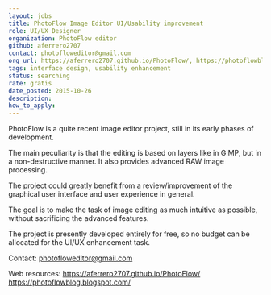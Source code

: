 ```yaml
---
layout: jobs
title: PhotoFlow Image Editor UI/Usability improvement
role: UI/UX Designer
organization: PhotoFlow editor
github: aferrero2707
contact: photofloweditor@gmail.com
org_url: https://aferrero2707.github.io/PhotoFlow/, https://photoflowblog.blogspot.com/
tags: interface design, usability enhancement
status: searching
rate: gratis
date_posted: 2015-10-26
description:
how_to_apply:
---
```

PhotoFlow is a quite recent image editor project, still in its early phases of development.

The main peculiarity is that the editing is based on layers like in GIMP, but in a non-destructive manner. It also provides advanced RAW image processing.

The project could greatly benefit from a review/improvement of the graphical user interface and user experience in general.

The goal is to make the task of image editing as much intuitive as possible, without sacrificing the advanced features.

The project is presently developed entirely for free, so no budget can be allocated for the UI/UX enhancement task.

Contact: photofloweditor@gmail.com

Web resources:
https://aferrero2707.github.io/PhotoFlow/
https://photoflowblog.blogspot.com/
